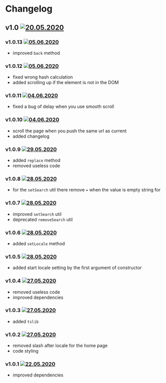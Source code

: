 # Changelog
## v1.0 [![20.05.2020](https://img.shields.io/date/1589999940)](https://github.com/d8corp/mobx-history-api/tree/v1.0)

### v1.0.13 [![05.06.2020](https://img.shields.io/date/1591363437)](https://github.com/d8corp/mobx-history-api/tree/v1.0.13)
- improved `back` method
### v1.0.12 [![05.06.2020](https://img.shields.io/date/1591352292)](https://github.com/d8corp/mobx-history-api/tree/v1.0.12)
- fixed wrong hash calculation
- added scrolling up if the element is not in the DOM
### v1.0.11 [![04.06.2020](https://img.shields.io/date/1591276373)](https://github.com/d8corp/mobx-history-api/tree/v1.0.11)
- fixed a bug of delay when you use smooth scroll
### v1.0.10 [![04.06.2020](https://img.shields.io/date/1591273905)](https://github.com/d8corp/mobx-history-api/tree/v1.0.10)
- scroll the page when you push the same url as current
- added changelog
### v1.0.9 [![29.05.2020](https://img.shields.io/date/1590755820)](https://github.com/d8corp/mobx-history-api/tree/v1.0.9)
- added `replace` method
- removed useless code
### v1.0.8 [![28.05.2020](https://img.shields.io/date/1590695760)](https://github.com/d8corp/mobx-history-api/tree/v1.0.8)
- for the `setSearch` util there remove `=` when the value is empty string for
### v1.0.7 [![28.05.2020](https://img.shields.io/date/1590695160)](https://github.com/d8corp/mobx-history-api/tree/v1.0.7)
- improved `setSearch` util
- deprecated `removeSearch` util
### v1.0.6 [![28.05.2020](https://img.shields.io/date/1590687000)](https://github.com/d8corp/mobx-history-api/tree/v1.0.6)
- added `setLocale` method
### v1.0.5 [![28.05.2020](https://img.shields.io/date/1590683580)](https://github.com/d8corp/mobx-history-api/tree/v1.0.5)
- added start locale setting by the first argument of constructor
### v1.0.4 [![27.05.2020](https://img.shields.io/date/1590608100)](https://github.com/d8corp/mobx-history-api/tree/v1.0.4)
- removed useless code
- improved dependencies
### v1.0.3 [![27.05.2020](https://img.shields.io/date/1590592320)](https://github.com/d8corp/mobx-history-api/tree/v1.0.3)
- added `tslib`
### v1.0.2 [![27.05.2020](https://img.shields.io/date/1590584640)](https://github.com/d8corp/mobx-history-api/tree/v1.0.2)
- removed slash after locale for the home page
- code styling
### v1.0.1 [![22.05.2020](https://img.shields.io/date/1590144540)](https://github.com/d8corp/mobx-history-api/tree/v1.0.1)
- improved dependencies

